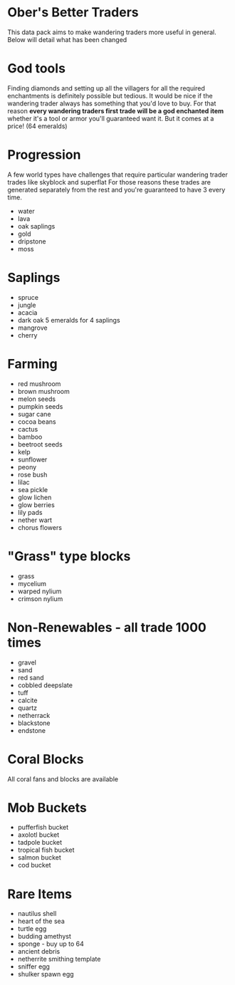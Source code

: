 # Ober's Better Traders

This data pack aims to make wandering traders more useful in general. Below will detail what has been changed

# God tools

Finding diamonds and setting up all the villagers for all the required enchantments is definitely possible but tedious. It would be nice if the wandering trader always has something that you'd love to buy. For that reason **every wandering traders first trade will be a god enchanted item** whether it's a tool or armor you'll guaranteed want it. But it comes at a price! (64 emeralds)

# Progression

A few world types have challenges that require particular wandering trader trades like skyblock and superflat
For those reasons these trades are generated separately from the rest and you're guaranteed to have 3 every time.

- water
- lava
- oak saplings
- gold
- dripstone
- moss

# Saplings

-   spruce
-   jungle
-   acacia
-   dark oak 5 emeralds for 4 saplings
-   mangrove
-   cherry

# Farming

-   red mushroom
-   brown mushroom
-   melon seeds
-   pumpkin seeds
-   sugar cane
-   cocoa beans
-   cactus
-   bamboo
-   beetroot seeds
-   kelp
-   sunflower
-   peony
-   rose bush
-   lilac
-   sea pickle
-   glow lichen
-   glow berries
-   lily pads
-   nether wart
-   chorus flowers

# "Grass" type blocks

-   grass
-   mycelium
-   warped nylium
-   crimson nylium

# Non-Renewables - all trade 1000 times

-   gravel
-   sand
-   red sand
-   cobbled deepslate
-   tuff
-   calcite
-   quartz
-   netherrack
-   blackstone
-   endstone

# Coral Blocks

All coral fans and blocks are available

# Mob Buckets

-   pufferfish bucket
-   axolotl bucket
-   tadpole bucket
-   tropical fish bucket
-   salmon bucket
-   cod bucket

# Rare Items

-   nautilus shell
-   heart of the sea
-   turtle egg
-   budding amethyst
-   sponge - buy up to 64
-   ancient debris
-   netherrite smithing template
-   sniffer egg
-   shulker spawn egg
